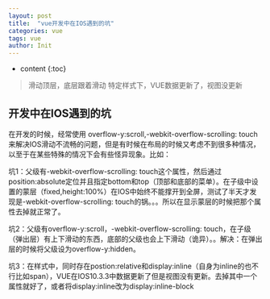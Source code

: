 ```yaml
---
layout: post
title:  "vue开发中在IOS遇到的坑"
categories: vue
tags: vue
author: Init
---
```


* content
{:toc}

> 滑动顶层，底层跟着滑动
> 特定样式下，VUE数据更新了，视图没更新





## 开发中在IOS遇到的坑

在开发的时候，经常使用 overflow-y:scroll,-webkit-overflow-scrolling: touch 来解决IOS滑动不流畅的问题，但是有时候在布局的时候又考虑不到很多种情况，以至于在某些特殊的情况下会有些怪异现象。比如：

坑1：父级有-webkit-overflow-scrolling: touch这个属性，然后通过position:absolute定位并且指定bottom和top（顶部和底部的菜单）。在子级中设置的蒙层（fixed,height:100%）在IOS中始终不能撑开到全屏，测试了半天才发现是-webkit-overflow-scrolling: touch的锅。。。所以在显示蒙层的时候把那个属性去掉就正常了。

坑2：父级有overflow-y:scroll，-webkit-overflow-scrolling: touch，在子级（弹出层）有上下滑动的东西，底部的父级也会上下滑动（诡异）。。解决：在弹出层的时候将父级设为overflow-y:hidden。

坑3：在样式中，同时存在postion:relative和display:inline（自身为inline的也不行比如span），VUE在IOS10.3.3中数据更新了但是视图没有更新。去掉其中一个属性就好了，或者将display:inline改为display:inline-block
